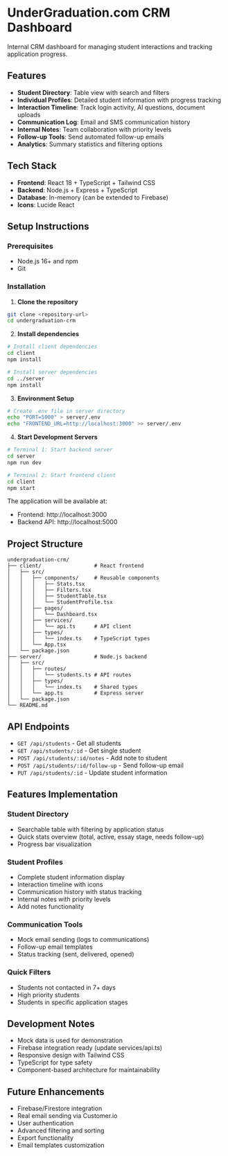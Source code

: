 # UnderGraduation.com CRM Dashboard

Internal CRM dashboard for managing student interactions and tracking application progress.

## Features

- **Student Directory**: Table view with search and filters
- **Individual Profiles**: Detailed student information with progress tracking
- **Interaction Timeline**: Track login activity, AI questions, document uploads
- **Communication Log**: Email and SMS communication history
- **Internal Notes**: Team collaboration with priority levels
- **Follow-up Tools**: Send automated follow-up emails
- **Analytics**: Summary statistics and filtering options

## Tech Stack

- **Frontend**: React 18 + TypeScript + Tailwind CSS
- **Backend**: Node.js + Express + TypeScript
- **Database**: In-memory (can be extended to Firebase)
- **Icons**: Lucide React

## Setup Instructions

### Prerequisites
- Node.js 16+ and npm
- Git

### Installation

1. **Clone the repository**
```bash
git clone <repository-url>
cd undergraduation-crm
```

2. **Install dependencies**
```bash
# Install client dependencies
cd client
npm install

# Install server dependencies
cd ../server
npm install
```

3. **Environment Setup**
```bash
# Create .env file in server directory
echo "PORT=5000" > server/.env
echo "FRONTEND_URL=http://localhost:3000" >> server/.env
```

4. **Start Development Servers**
```bash
# Terminal 1: Start backend server
cd server
npm run dev

# Terminal 2: Start frontend client
cd client
npm start
```

The application will be available at:
- Frontend: http://localhost:3000
- Backend API: http://localhost:5000

## Project Structure

```
undergraduation-crm/
├── client/                 # React frontend
│   ├── src/
│   │   ├── components/     # Reusable components
│   │   │   ├── Stats.tsx
│   │   │   ├── Filters.tsx
│   │   │   ├── StudentTable.tsx
│   │   │   └── StudentProfile.tsx
│   │   ├── pages/
│   │   │   └── Dashboard.tsx
│   │   ├── services/
│   │   │   └── api.ts      # API client
│   │   ├── types/
│   │   │   └── index.ts    # TypeScript types
│   │   └── App.tsx
│   └── package.json
├── server/                 # Node.js backend
│   ├── src/
│   │   ├── routes/
│   │   │   └── students.ts # API routes
│   │   ├── types/
│   │   │   └── index.ts    # Shared types
│   │   └── app.ts          # Express server
│   └── package.json
└── README.md
```

## API Endpoints

- `GET /api/students` - Get all students
- `GET /api/students/:id` - Get single student
- `POST /api/students/:id/notes` - Add note to student
- `POST /api/students/:id/follow-up` - Send follow-up email
- `PUT /api/students/:id` - Update student information

## Features Implementation

### Student Directory
- Searchable table with filtering by application status
- Quick stats overview (total, active, essay stage, needs follow-up)
- Progress bar visualization

### Student Profiles
- Complete student information display
- Interaction timeline with icons
- Communication history with status tracking
- Internal notes with priority levels
- Add notes functionality

### Communication Tools
- Mock email sending (logs to communications)
- Follow-up email templates
- Status tracking (sent, delivered, opened)

### Quick Filters
- Students not contacted in 7+ days
- High priority students
- Students in specific application stages

## Development Notes

- Mock data is used for demonstration
- Firebase integration ready (update services/api.ts)
- Responsive design with Tailwind CSS
- TypeScript for type safety
- Component-based architecture for maintainability

## Future Enhancements

- Firebase/Firestore integration
- Real email sending via Customer.io
- User authentication
- Advanced filtering and sorting
- Export functionality
- Email templates customization